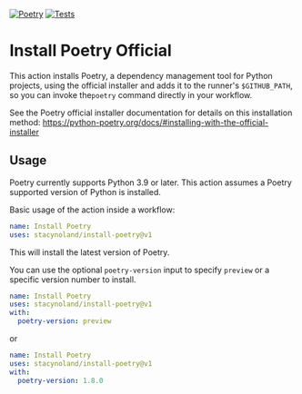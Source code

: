 [![Poetry](https://img.shields.io/endpoint?url=https://python-poetry.org/badge/v0.json)](https://python-poetry.org/)
[![Tests](https://github.com/stacynoland/install-poetry/actions/workflows/test.yml/badge.svg)](https://github.com/stacynoland/install-poetry/actions/workflows/test.yml)

# Install Poetry Official

This action installs Poetry, a dependency management tool for Python projects, using the official installer and adds it to the runner's `$GITHUB_PATH`, so you can invoke the`poetry` command directly in your workflow.

See the Poetry official installer documentation for details on this installation method:
https://python-poetry.org/docs/#installing-with-the-official-installer

## Usage

Poetry currently supports Python 3.9 or later. This action assumes a Poetry supported version of Python is installed.

Basic usage of the action inside a workflow:

```yaml
name: Install Poetry
uses: stacynoland/install-poetry@v1
```

This will install the latest version of Poetry.

You can use the optional `poetry-version` input to specify `preview` or a specific version number to install.

```yaml
name: Install Poetry
uses: stacynoland/install-poetry@v1
with:
  poetry-version: preview
```
or

```yaml
name: Install Poetry
uses: stacynoland/install-poetry@v1
with:
  poetry-version: 1.8.0
```